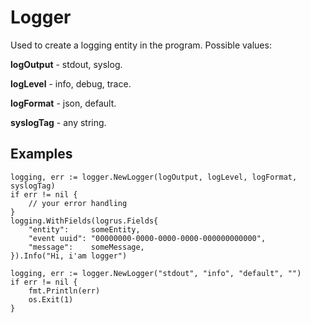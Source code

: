 # Logger

Used to create a logging entity in the program.
Possible values:

**logOutput** - stdout, syslog.

**logLevel** - info, debug, trace.

**logFormat** - json, default.

**syslogTag** - any string.

## Examples

```golang
logging, err := logger.NewLogger(logOutput, logLevel, logFormat, syslogTag)
if err != nil {
    // your error handling
}
logging.WithFields(logrus.Fields{
    "entity":     someEntity,
    "event uuid": "00000000-0000-0000-0000-000000000000",
    "message":    someMessage,
}).Info("Hi, i'am logger")
```

```golang
logging, err := logger.NewLogger("stdout", "info", "default", "")
if err != nil {
    fmt.Println(err)
    os.Exit(1)
}
```
